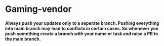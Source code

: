 # Gaming-vendor

#### Always push your updates only to a seperate branch. Pushing everything into main branch may lead to conflicts in certain cases. So whenever you push something create a branch with your name or task and raise a PR to the main branch.
